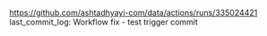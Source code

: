 https://github.com/ashtadhyayi-com/data/actions/runs/335024421
last_commit_log: Workflow fix - test trigger commit